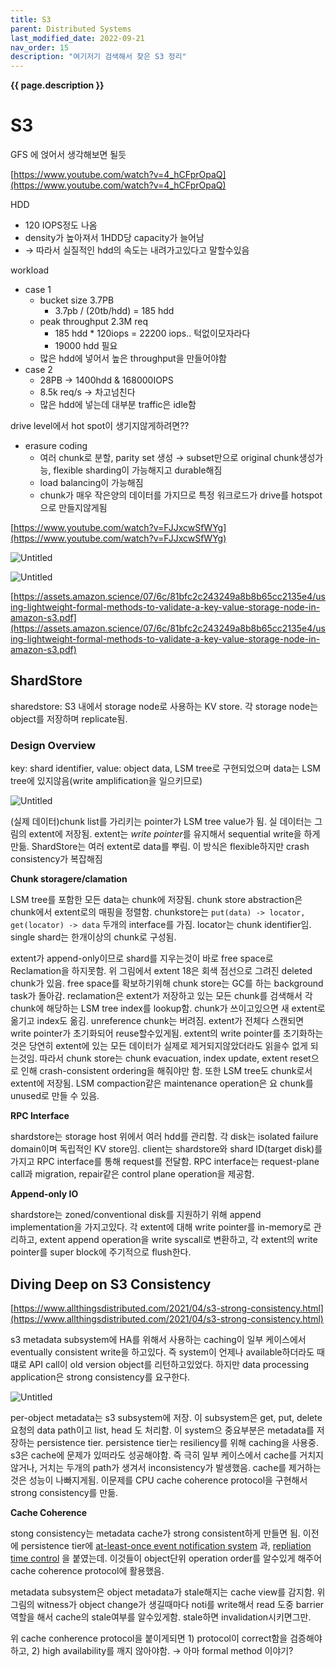 ```yaml
---
title: S3
parent: Distributed Systems
last_modified_date: 2022-09-21
nav_order: 15
description: "여기저기 검색해서 찾은 S3 정리"
---
```

**{{ page.description }}**

# S3

GFS 에 얹어서 생각해보면 될듯 

[https://www.youtube.com/watch?v=4_hCFprOpaQ](https://www.youtube.com/watch?v=4_hCFprOpaQ)

HDD

- 120 IOPS정도 나옴
- density가 높아져서 1HDD당 capacity가 늘어남
- → 따라서 실질적인 hdd의 속도는 내려가고있다고 말할수있음

workload

- case 1
    - bucket size 3.7PB
        - 3.7pb / (20tb/hdd) = 185 hdd
    - peak throughput 2.3M req
        - 185 hdd * 120iops = 22200 iops.. 턱없이모자라다
        - 19000 hdd 필요
    - 많은 hdd에 넣어서 높은 throughput을 만들어야함
- case 2
    - 28PB → 1400hdd & 168000IOPS
    - 8.5k req/s → 차고넘친다
    - 많은 hdd에 넣는데 대부분 traffic은 idle함

drive level에서 hot spot이 생기지않게하려면?? 

- erasure coding
    - 여러 chunk로 분할, parity set 생성 → subset만으로 original chunk생성가능, flexible sharding이 가능해지고 durable해짐
    - load balancing이 가능해짐
    - chunk가 매우 작은양의 데이터를 가지므로 특정 워크로드가 drive를 hotspot으로 만들지않게됨

[https://www.youtube.com/watch?v=FJJxcwSfWYg](https://www.youtube.com/watch?v=FJJxcwSfWYg)

![Untitled](s3/Untitled.png)

![Untitled](s3/Untitled1.png)

[https://assets.amazon.science/07/6c/81bfc2c243249a8b8b65cc2135e4/using-lightweight-formal-methods-to-validate-a-key-value-storage-node-in-amazon-s3.pdf](https://assets.amazon.science/07/6c/81bfc2c243249a8b8b65cc2135e4/using-lightweight-formal-methods-to-validate-a-key-value-storage-node-in-amazon-s3.pdf)

## ShardStore

sharedstore: S3 내에서 storage node로 사용하는 KV store. 각 storage node는 object를 저장하며 replicate됨. 

### Design Overview

key: shard identifier, value: object data, LSM tree로 구현되었으며 data는 LSM tree에 있지않음(write amplification을 일으키므로)

![Untitled](s3/Untitled2.png)

(실제 데이터)chunk list를 가리키는 pointer가 LSM tree value가 됨. 실 데이터는 그림의 extent에 저장됨. extent는 $write\ pointer$를 유지해서 sequential write을 하게 만듦. ShardStore는 여러 extent로 data를 뿌림. 이 방식은 flexible하지만 crash consistency가 복잡해짐

**Chunk storagere/clamation**

LSM tree를 포함한 모든 data는 chunk에 저장됨. chunk store abstraction은 chunk에서 extent로의 매핑을 정렬함. chunkstore는 `put(data) -> locator, get(locator) -> data` 두개의 interface를 가짐. locator는 chunk identifier임. single shard는 한개이상의 chunk로 구성됨.

extent가 append-only이므로 shard를 지우는것이 바로 free space로 Reclamation을 하지못함. 위 그림에서 extent 18은 회색 점선으로 그려진 deleted chunk가 있음. free space를 확보하기위해 chunk store는 GC를 하는 background task가 돌아감. reclamation은 extent가 저장하고 있는 모든 chunk를 검색해서 각 chunk에 해당하는 LSM tree index를 lookup함. chunk가 쓰이고있으면 새 extent로 옮기고 index도 옮김. unreference chunk는 버려짐. extent가 전체다 스캔되면 write pointer가 초기화되어 reuse할수있게됨. extent의 write pointer를 초기화하는것은 당연히 extent에 있는 모든 데이터가 실제로 제거되지않았더라도 읽을수 없게 되는것임. 따라서 chunk store는 chunk evacuation, index update, extent reset으로 인해 crash-consistent ordering을 해줘야만 함. 또한 LSM tree도 chunk로서 extent에 저장됨. LSM compaction같은 maintenance operation은 요 chunk를 unused로 만들 수 있음. 

**RPC Interface**

shardstore는 storage host 위에서 여러 hdd를 관리함. 각 disk는 isolated failure domain이며 독립적인 KV store임. client는 shardstore와 shard ID(target disk)를 가지고 RPC interface를 통해 request를 전달함. RPC interface는 request-plane call과 migration, repair같은 control plane operation을 제공함.

**Append-only IO**

shardstore는 zoned/conventional disk를 지원하기 위해 append implementation을 가지고있다. 각 extent에 대해 write pointer를 in-memory로 관리하고, extent append operation을 write syscall로 변환하고, 각 extent의 write pointer를 super block에 주기적으로 flush한다.

## **Diving Deep on S3 Consistency**

[https://www.allthingsdistributed.com/2021/04/s3-strong-consistency.html](https://www.allthingsdistributed.com/2021/04/s3-strong-consistency.html)

s3 metadata subsystem에 HA를 위해서 사용하는 caching이 일부 케이스에서 eventually consistent write을 하고있다. 즉 system이 언제나 available하더라도 때떄로 API call이 old version object를 리턴하고있었다. 하지만 data processing application은 strong consistency를 요구한다.

![Untitled](s3/Untitled3.png)

per-object metadata는 s3 subsystem에 저장. 이 subsystem은 get, put, delete 요청의 data path이고 list, head 도 처리함. 이 system으 중요부분은 metadata를 저장하는 persistence tier. persistence tier는 resiliency를 위해 caching을 사용중. s3은 cache에 문제가 있떠라도 성공해야함. 즉 극히 일부 케이스에서 cache를 거치지않거나, 거치는 두개의 path가 생겨서 inconsistency가 발생했음. cache를 제거하는것은 성능이 나빠지게됨. 이문제를 CPU cache coherence protocol을 구현해서 strong consistency를 만듦.

**Cache Coherence**

stong consistency는 metadata cache가 strong consistent하게 만들면 됨. 이전에 persistence tier에 [at-least-once event notification system](https://docs.aws.amazon.com/AmazonS3/latest/userguide/NotificationHowTo.html) 과, [repliation time control](https://aws.amazon.com/blogs/aws/new-cross-region-replication-for-amazon-s3/) 을 붙였는데. 이것들이 object단위 operation order를 알수있게 해주어 cache coherence protocol에 활용했음.

metadata subsystem은 object metadata가 stale해지는 cache view를 감지함. 위 그림의 witness가 object change가 생길때마다 noti를 write해서 read 도중 barrier역할을 해서 cache의 stale여부를 알수있게함. stale하면 invalidation시키면그만.

위 cache conherence protocol을 붙이게되면 1) protocol이 correct함을 검증해야하고, 2) high availability를 깨지 않아야함. → 아마 formal method 이야기?